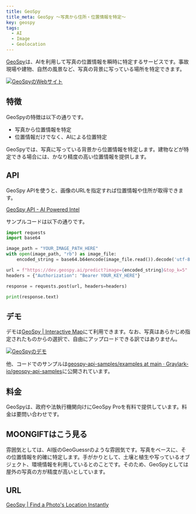 ```yaml
---
title: GeoSpy
title_meta: GeoSpy 〜写真から住所・位置情報を特定〜
key: geospy
tags:
  - AI
  - Image
  - Geolocation
---
```


[GeoSpy](https://geospy.ai/)は、AIを利用して写真の位置情報を瞬時に特定するサービスです。事故現場や建物、自然の風景など、写真の背景に写っている場所を特定できます。

[![GeoSpyのWebサイト](/img/services/geospy.jpg)](https://geospy.ai/)

<!--more-->

## 特徴

GeoSpyの特徴は以下の通りです。

- 写真から位置情報を特定
- 位置情報だけでなく、AIによる位置特定

GeoSpyでは、写真に写っている背景から位置情報を特定します。建物などが特定できる場合には、かなり精度の高い位置情報を提供します。

## API

GeoSpy APIを使うと、画像のURLを指定すれば位置情報や住所が取得できます。

[GeoSpy API \- AI Powered Intel](https://api.geospy.ai/)

サンプルコードは以下の通りです。

```python
import requests
import base64

image_path = "YOUR_IMAGE_PATH_HERE"
with open(image_path, "rb") as image_file:
    encoded_string = base64.b64encode(image_file.read()).decode('utf-8')

url = f"https://dev.geospy.ai/predict?image={encoded_string}&top_k=5"
headers = {"Authorization": "Bearer YOUR_KEY_HERE"}

response = requests.post(url, headers=headers)

print(response.text)
```

## デモ

デモは[GeoSpy \| Interactive Map](https://app.geospy.ai/)にて利用できます。なお、写真はあらかじめ指定されたものからの選択で、自由にアップロードできる訳ではありません。

[![GeoSpyのデモ](/img/services/geospy-2.jpg)](https://app.geospy.ai/)

他、コードでのサンプルは[geospy\-api\-samples/examples at main · Graylark\-io/geospy\-api\-samples](https://github.com/Graylark-io/geospy-api-samples/tree/main/examples)に公開されています。

## 料金

GeoSpyは、政府や法執行機関向けにGeoSpy Proを有料で提供しています。料金は要問い合わせです。

## MOONGIFTはこう見る

雰囲気としては、AI版のGeoGuessrのような雰囲気です。写真をベースに、その位置情報を的確に特定します。手がかりとして、土壌と植生や写っているオブジェクト、環境情報を利用しているとのことです。そのため、GeoSpyとしては屋外の写真の方が精度が高いとしています。

## URL

[GeoSpy \| Find a Photo's Location Instantly](https://geospy.ai/)

